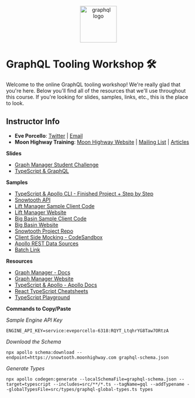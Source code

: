 <p align="center">
<img src="https://upload.wikimedia.org/wikipedia/commons/thumb/1/17/GraphQL_Logo.svg/512px-GraphQL_Logo.svg.png" width="100" alt="graphql logo"/>
</p>

# GraphQL Tooling Workshop 🛠

Welcome to the online GraphQL tooling workshop! We're really glad that you're here. Below you'll find all of the resources that we'll use throughout this course. If you're looking for slides, samples, links, etc., this is the place to look.

## Instructor Info

- **Eve Porcello**: [Twitter](https://twitter.com/eveporcello) | [Email](mailto:eve@moonhighway.com)
- **Moon Highway Training**: [Moon Highway Website](https://www.moonhighway.com) | [Mailing List](http://bit.ly/moonhighway) | [Articles](https://www.moonhighway.com/articles)

**Slides**

- [Graph Manager Student Challenge](https://slides.com/moonhighway/graph-manager/)
- [TypeScript & GraphQL](https://slides.com/moonhighway/typescript-graphql)

**Samples**

- [TypeScript & Apollo CLI - Finished Project + Step by Step](https://github.com/graphqlworkshop/snowtooth-typescript)
- [Snowtooth API](https://snowtooth.moonhighway.com)
- [Lift Manager Sample Client Code](https://github.com/eveporcello/lift-manager/blob/master/src/index.js)
- [Lift Manager Website](https://lift-manager.netlify.com)
- [Big Basin Sample Client Code](https://github.com/eveporcello/big-basin/blob/master/src/index.js)
- [Big Basin Website](https://big-basin.netlify.com)
- [Snowtooth Project Repo](https://github.com/moonhighway/snowtooth)
- [Client Side Mocking - CodeSandbox](https://codesandbox.io/s/client-mocking-epqmp)
- [Apollo REST Data Sources](https://github.com/MoonHighway/countries-datasources)
- [Batch Link](https://github.com/eveporcello/batching)

**Resources**

- [Graph Manager - Docs](https://www.apollographql.com/docs/graph-manager/)
- [Graph Manager Website](https://engine.apollographql.com)
- [TypeScript & Apollo - Apollo Docs](https://www.apollographql.com/docs/react/development-testing/static-typing/)
- [React TypeScript Cheatsheets](https://github.com/typescript-cheatsheets/react-typescript-cheatsheet)
- [TypeScript Playground](https://www.typescriptlang.org/play/index.html)

**Commands to Copy/Paste**

_Sample Engine API Key_

`ENGINE_API_KEY=service:eveporcello-6318:RQYT_LtqhrYG8Taw7ORtzA`

_Download the Schema_

`npx apollo schema:download --endpoint=https://snowtooth.moonhighway.com graphql-schema.json`

_Generate Types_

`npx apollo codegen:generate --localSchemaFile=graphql-schema.json --target=typescript --includes=src/**/*.ts --tagName=gql --addTypename --globalTypesFile=src/types/graphql-global-types.ts types`
